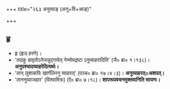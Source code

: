 +++
title="२६३ अनुव्याङ् (अनु+वि+आङ्)"

+++

## हृ
- हृ (हृञ् हरणे)।
- 'तदाहुः प्रावृतोऽनेजन्नुद्गायेत् नेन्मोपद्रष्टा ऽनुव्याहरादिति' (जै० ब्रा० १।१३८)। **अनुपश्चादव्याहरेदित्यर्थः।**
- 'तान् लुशाकपिः खार्गलिरनु व्याहरत्' (पञ्च० ब्रा० १७।४।३)। **अनुव्याहरत्=अशपत्।**
- 'ताननुव्याजहार' (विश्वामित्रः) (ऐ० ब्रा० ७।१८)। **शापरूपवचनमुक्तवानिति सायणः।**
